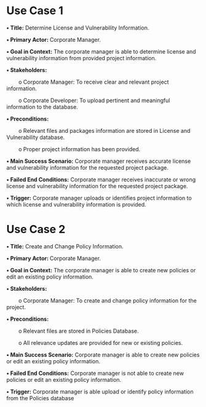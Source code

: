<div>
<h1>
Use Case 1
</h1>

<p><b>•	Title:</b> Determine License and Vulnerability Information.</p>
<P><b>•	Primary Actor: </b>Corporate Manager.</p>
<P><b>•	Goal in Context:</b> The corporate manager is able to determine license and vulnerability information from provided project information.</p>
<p><b>•	Stakeholders:</b></p>
<p>&nbsp&nbsp&nbsp&nbsp&nbsp&nbsp&nbsp&nbspo	Corporate Manager: To receive clear and relevant project information.</p>
<p>&nbsp&nbsp&nbsp&nbsp&nbsp&nbsp&nbsp&nbspo	Corporate Developer: To upload pertinent and meaningful information to the database.</p>
<p><b>•	Preconditions:</b></p>
<p>&nbsp&nbsp&nbsp&nbsp&nbsp&nbsp&nbsp&nbspo	Relevant files and packages information are stored in License and Vulnerability database.</p>
<p>&nbsp&nbsp&nbsp&nbsp&nbsp&nbsp&nbsp&nbspo	Proper project information has been provided.</p>
<p><b>•	Main Success Scenario:</b> Corporate manager receives accurate license and vulnerability information for the requested project package.</p>
<p><b>•	Failed End Conditions:</b> Corporate manager receives inaccurate or wrong license and vulnerability information for the requested project package.</p>
<p><b>•	Trigger:</b> Corporate manager uploads or identifies project information to which license and vulnerability information is provided.
</p>
</div>
<div>
<h1>
Use Case 2
</h1>

<p><b>•	Title:</b> Create and Change Policy Information.</p>
<P><b>•	Primary Actor: </b>Corporate Manager.</p>
<P><b>•	Goal in Context:</b> The corporate manager is able to create new policies or edit an existing policy information.</p>
<p><b>•	Stakeholders:</b></p>
<p>&nbsp&nbsp&nbsp&nbsp&nbsp&nbsp&nbsp&nbspo	Corporate Manager: To create and change policy information for the project.</p>
<p><b>•	Preconditions:</b></p>
<p>&nbsp&nbsp&nbsp&nbsp&nbsp&nbsp&nbsp&nbspo	Relevant files are stored in Policies Database.</p>
<p>&nbsp&nbsp&nbsp&nbsp&nbsp&nbsp&nbsp&nbspo	All relevance updates are provided for new or existing policies.</p>
<p><b>•	Main Success Scenario:</b> Corporate manager is able to create new policies or edit an existing policy information.</p>
<p><b>•	Failed End Conditions:</b> Corporate manager is not able to create new policies or edit an existing policy information.</p>
<p><b>•	Trigger:</b> Corporate manager is able upload or identify policy information from the Policies database
</p>
</div>
